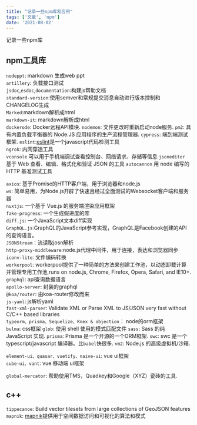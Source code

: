 ```yaml
---
title: "记录一些npm库和应用"
tags: ['文章', 'npm']
date: '2021-08-02'
---
```


记录一些npm库

## npm工具库

<!-- 工具 -->
`nodeppt`: markdown 生成web ppt  
`artillery`: 负载接口测试  
`jsdoc`,`esdoc`,`documentation`:构建js帮助文档  
`standard-version`:使用semver和常规提交消息自动进行版本控制和CHANGELOG生成  
`Marked`:markdown解析成html  
`markdown-it`: markdown解析成html  
`dockerode`: Docker远程API模块. 
`nodemon`: 文件更改时重新启动node服务. 
`pm2`: 具有内置负载平衡器的 Node.JS 应用程序的生产流程管理器. 
`cypress`: 端到端测试框架. 
`eslint`:[eslint](https://eslint.bootcss.com/)是一个javascript代码检测工具  
`ngrok`: 内网穿透工具  
`vconsole` 可以用于手机端调试查看控制台、网络请求、存储等信息
`jsoneditor` 基于 Web 查看、编辑、格式化和验证 JSON 的工具
`autocannon` 用 node 编写的 HTTP 基准测试工具
<!-- 代码 -->  
`axios`: 基于Promise的HTTP客户端，用于浏览器和node.js  
`ws`: 简单易用，为Node.js开辟了快速且经过全面测试的Websocket客户端和服务器  
`nuxtjs`: 一个基于 Vue.js 的服务端渲染应用框架  
`fake-progress`: 一个生成假进度的库  
`diff.js`: 一个JavaScript文本diff实现  
`GraphQL.js`:GraphQL的JavaScript参考实现，GraphQL是Facebook创建的API的查询语言。  
`JSONStream`：流读取josn解析  
`http-proxy-middleware`:node.js代理中间件，用于连接，表达和浏览器同步  
`iconv-lite`: 文件编码转换  
`workerpool`: workerpool提供了一种简单的方法来创建工作池，以动态卸载计算并管理专用工作池,runs on node.js, Chrome, Firefox, Opera, Safari, and IE10+.  
`graphql`: api查询数据语言  
`apollo-server`: 封装的graphql  
`@koa/router`: 由koa-router修改而来  
`js-yaml`: js解析yaml  
`fast-xml-parser`: Validate XML or Parse XML to JS/JSON very fast without C/C++ based libraries  
`typeorm、prisma、Sequelize、Knex & objection`： node的orm框架  
`bulma`: css框架
`glob`: 使用 shell 使用的模式匹配文件
`sass`: Sass 的纯 JavaScript 实现. 
`prisma`: Prisma 是一个开源的一个ORM框架. 
`swc`: swc 是一个typescript/javascript 编译器。比`babel`快很多. 
`vm2`: Node.js 的高级虚拟机/沙箱. 
<!-- vue -->  
`element-ui、quasar、vuetify、naive-ui`: vue ui框架  
`cube-ui、vant`: vue 移动端 ui框架  
<!-- GIS -->
`global-mercator`: 帮助使用TMS，Quadkey和Google（XYZ）瓷砖的工具. 
## c++

`tippecanoe`: Build vector tilesets from large collections of GeoJSON features  
`mapnik`: [mapnik](http://mapnik.org)提供用于空间数据访问和可视化的算法和模式  
